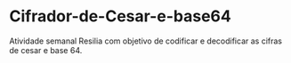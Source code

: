 # Cifrador-de-Cesar-e-base64
Atividade semanal Resilia com objetivo de codificar e decodificar as cifras de cesar e base 64. 
